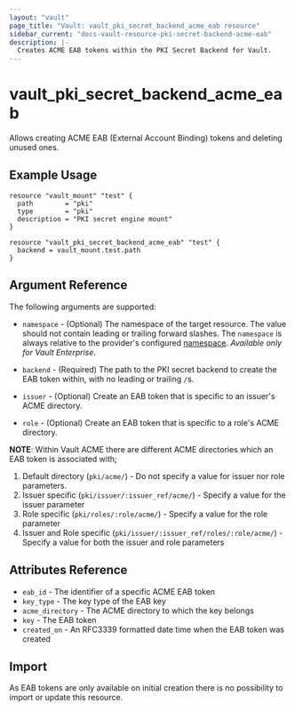 ```yaml
---
layout: "vault"
page_title: "Vault: vault_pki_secret_backend_acme_eab resource"
sidebar_current: "docs-vault-resource-pki-secret-backend-acme-eab"
description: |-
  Creates ACME EAB tokens within the PKI Secret Backend for Vault.
---
```


# vault\_pki\_secret\_backend\_acme_eab

Allows creating ACME EAB (External Account Binding) tokens and deleting unused ones.

## Example Usage

```hcl
resource "vault_mount" "test" {
  path        = "pki"
  type        = "pki"
  description = "PKI secret engine mount"
}

resource "vault_pki_secret_backend_acme_eab" "test" {
  backend = vault_mount.test.path
}
```

## Argument Reference

The following arguments are supported:

* `namespace` - (Optional) The namespace of the target resource.
  The value should not contain leading or trailing forward slashes.
  The `namespace` is always relative to the provider's configured [namespace](/docs/providers/vault/index.html#namespace).
  *Available only for Vault Enterprise*.

* `backend` - (Required) The path to the PKI secret backend to
  create the EAB token within, with no leading or trailing `/`s.

* `issuer` - (Optional) Create an EAB token that is specific to an issuer's ACME directory.

* `role` - (Optional) Create an EAB token that is specific to a role's ACME directory.

**NOTE**: Within Vault ACME there are different ACME directories which an EAB token is associated with;

 1. Default directory (`pki/acme/`) - Do not specify a value for issuer nor role parameters.
 2. Issuer specific (`pki/issuer/:issuer_ref/acme/`) - Specify a value for the issuer parameter
 3. Role specific (`pki/roles/:role/acme/`) - Specify a value for the role parameter
 4. Issuer and Role specific (`pki/issuer/:issuer_ref/roles/:role/acme/`) - Specify a value for both the issuer and role parameters

## Attributes Reference

* `eab_id` - The identifier of a specific ACME EAB token
* `key_type` - The key type of the EAB key
* `acme_directory` - The ACME directory to which the key belongs
* `key` - The EAB token 
* `created_on` - An RFC3339 formatted date time when the EAB token was created

## Import

As EAB tokens are only available on initial creation there is no possibility to 
import or update this resource.
